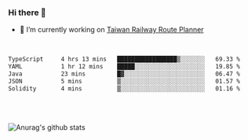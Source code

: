 ### Hi there 👋

- 🔭 I’m currently working on [Taiwan Railway Route Planner](https://github.com/Taiwan-Railway-Route-Planner)

<br/>

<!--START_SECTION:waka-->

```txt
TypeScript     4 hrs 13 mins   █████████████████▒░░░░░░░   69.33 %
YAML           1 hr 12 mins    █████░░░░░░░░░░░░░░░░░░░░   19.85 %
Java           23 mins         █▓░░░░░░░░░░░░░░░░░░░░░░░   06.47 %
JSON           5 mins          ▒░░░░░░░░░░░░░░░░░░░░░░░░   01.57 %
Solidity       4 mins          ▒░░░░░░░░░░░░░░░░░░░░░░░░   01.16 %
```

<!--END_SECTION:waka-->

<br/>
<br/>

![Anurag's github stats](https://github-readme-stats.vercel.app/api?username=DepickereSven&show_icons=true&theme=tokyonight)



<!--
**DepickereSven/DepickereSven** is a ✨ _special_ ✨ repository because its `README.md` (this file) appears on your GitHub profile.

Here are some ideas to get you started:

- 🔭 I’m currently working on ...
- 🌱 I’m currently learning ...
- 👯 I’m looking to collaborate on ...
- 🤔 I’m looking for help with ...
- 💬 Ask me about ...
- 📫 How to reach me: ...
- 😄 Pronouns: ...
- ⚡ Fun fact: ...
-->
